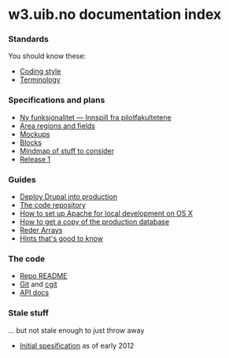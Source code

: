 # w3.uib.no documentation index

### Standards

You should know these:

* [Coding style](style.html)
* [Terminology](terms.html)

### Specifications and plans

* [Ny funksjonalitet — Innspill fra pilotfakultetene](doc/pilot-ny-funksjonalitet.pdf)
* [Area regions and fields](area.html)
* [Mockups](mockups/)
* [Blocks](blocks.html)
* [Mindmap of stuff to consider](w3.uib.no.pdf)
* [Release 1](release1.html)

### Guides

* [Deploy Drupal into production](drupal-deploy.html)
* [The code repository](repo.html)
* [How to set up Apache for local development on OS X](apache-local.html)
* [How to get a copy of the production database](local-production.html)
* [Reder Arrays](render-array.html)
* [Hints that's good to know](hints.html)

### The code

* [Repo README](repo-readme.html)
* [Git](https://rts.uib.no/projects/w3/repository) and [cgit](https://git.uib.no/cgit/site/w3.uib.no.git/tree/)
* [API docs](api/)


### Stale stuff

... but not stale enough to just throw away

* [Initial spesification](spec.html) as of early 2012
